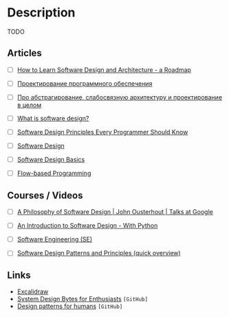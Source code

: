 # Description

TODO


## Articles

- [ ] [How to Learn Software Design and Architecture - a Roadmap](https://www.freecodecamp.org/news/software-design/)
- [ ] [Проектирование программного обеспечения](https://habr.com/ru/company/edison/blog/267569/)
- [ ] [Про абстрагирование, слабосвязную архитектуру и проектирование в целом](https://habr.com/ru/post/171331/)
- [ ] [What is software design?](https://www.quora.com/What-is-software-design)
- [ ] [Software Design Principles Every Programmer Should Know](https://medium.com/@peterlee2068/software-design-principles-every-programmer-should-know-c164a83c6f87)
- [ ] [Software Design](https://www.sciencedirect.com/topics/computer-science/software-design)
- [ ] [Software Design Basics](https://www.tutorialspoint.com/software_engineering/software_design_basics.htm)
- [ ] [Flow-based Programming](https://jpaulm.github.io/fbp/index.html)


## Courses / Videos

- [ ] [A Philosophy of Software Design | John Ousterhout | Talks at Google](https://youtu.be/bmSAYlu0NcY)
- [ ] [An Introduction to Software Design - With Python](https://youtu.be/-njsRb8Tn70)
- [ ] [Software Engineering (SE)](https://youtube.com/playlist?list=PLrjkTql3jnm9b5nr-ggx7Pt1G4UAHeFlJ)
- [ ] [Software Design Patterns and Principles (quick overview)](https://youtu.be/WV2Ed1QTst8)


## Links

- [Excalidraw](https://excalidraw.com/)
- [System Design Bytes for Enthusiasts](https://github.com/codersguild/System-Design) `[GitHub]`
- [Design patterns for humans](https://github.com/kamranahmedse/design-patterns-for-humans) `[GitHub]`
